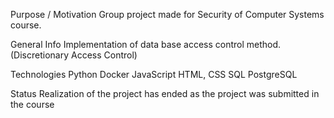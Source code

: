 Purpose / Motivation
Group project made for Security of Computer Systems course.

General Info
Implementation of data base access control method. (Discretionary Access Control)

Technologies
Python
Docker
JavaScript
HTML, CSS
SQL
PostgreSQL

Status
Realization of the project has ended as the project was submitted in the course
